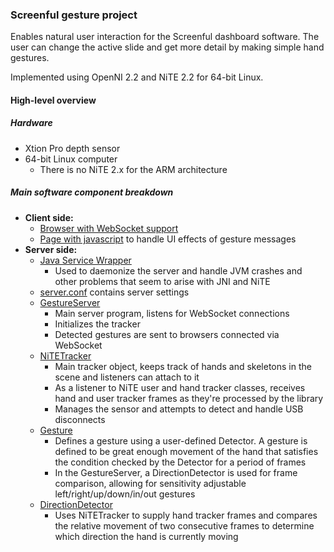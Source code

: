 ### Screenful gesture project

Enables natural user interaction for the Screenful dashboard software. The user can change the active slide and get more detail by making simple hand gestures.

Implemented using OpenNI 2.2 and NiTE 2.2 for 64-bit Linux.

#### High-level overview

##### Hardware

- Xtion Pro depth sensor
- 64-bit Linux computer
    - There is no NiTE 2.x for the ARM architecture

##### Main software component breakdown

- **Client side:**
    - [Browser with WebSocket support](http://caniuse.com/websockets)
    - [Page with javascript](https://github.com/Screenful/screenful-gestures/blob/master/server/Screenful-GestureServer/html/screenful-ui-test.html#L93-L116) to handle UI effects of gesture messages
- **Server side:**
    - [Java Service Wrapper](http://wrapper.tanukisoftware.com)
        - Used to daemonize the server and handle JVM crashes and other problems that seem to arise with JNI and NiTE
	- [server.conf](https://github.com/Screenful/screenful-gestures/blob/master/server/server.conf) contains server settings
    - [GestureServer](https://github.com/Screenful/screenful-gestures/blob/master/server/Screenful-GestureServer/src/screenful/server/GestureServer.java#L33-L63)
        - Main server program, listens for WebSocket connections
        - Initializes the tracker
        - Detected gestures are sent to browsers connected via WebSocket
    - [NiTETracker](https://github.com/Screenful/screenful-gestures/blob/master/server/Screenful-GestureServer/src/screenful/basic/NiTETracker.java)
        - Main tracker object, keeps track of hands and skeletons in the scene and listeners can attach to it
        - As a listener to NiTE user and hand tracker classes, receives hand and user tracker frames as they're processed by the library
        - Manages the sensor and attempts to detect and handle USB disconnects
    - [Gesture](https://github.com/Screenful/screenful-gestures/blob/master/server/Screenful-GestureServer/src/screenful/gestures/Gesture.java)
        - Defines a gesture using a user-defined Detector. A gesture is defined to be great enough movement of the hand that satisfies the condition checked by the Detector for a period of frames
        - In the GestureServer, a DirectionDetector is used for frame comparison, allowing for sensitivity adjustable left/right/up/down/in/out gestures
    - [DirectionDetector](https://github.com/Screenful/screenful-gestures/blob/master/server/Screenful-GestureServer/src/screenful/gestures/detectors/DirectionDetector.java)
        - Uses NiTETracker to supply hand tracker frames and compares the relative movement of two consecutive frames to determine which direction the hand is currently moving

